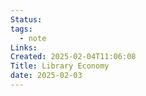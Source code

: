 ```yaml
---
Status: 
tags:
  - note
Links: 
Created: 2025-02-04T11:06:08
Title: Library Economy
date: 2025-02-03
---
```

